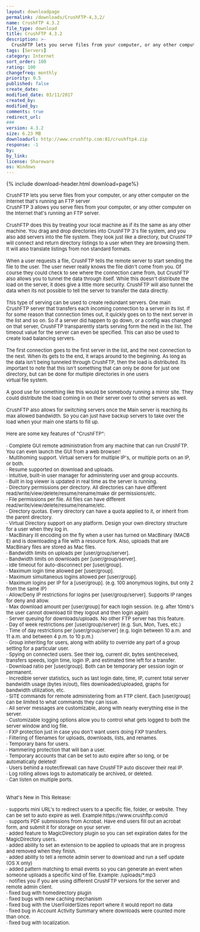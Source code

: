 ```yaml
---
layout: downloadpage
permalink: /downloads/CrushFTP-4,3,2/
name: CrushFTP 4.3.2
file_type: download
title: CrushFTP 4.3.2
description: >-
  CrushFTP lets you serve files from your computer, or any other computer on the Internet that's running an FTP server , CrushFTP 3 allows you serve files from your computer, or any other computer on the Internet that's running an FTP server. 
tags: [Servers]
category: Internet
sort_order: 100
rating: 100
changefreq: monthly
priority: 0.5
published: false
create_date: 
modified_date: 03/11/2017
created_by: 
modified_by: 
comments: true
redirect_url: 
### 
version: 4.3.2
size: 6.23 MB
downloadurl: http://www.crushftp.com:81/crushftp4.zip
response: -1
by: 
by_link: 
license: Shareware 
os: Windows
---
```


{% include download-header.html download=page%}

<p style="fix-download-text !important">
<p><font size="2">CrushFTP lets you serve files from your computer, or any other computer on the Internet that's running an FTP server <br />
CrushFTP 3 allows you serve files from your computer, or any other computer on the Internet that's running an FTP server. <br />
<br />
CrushFTP does this by treating your local machine as if its the same as any other machine. You drag and drop directories into CrushFTP 3's file system, and you also add servers into the file system. They look just like a directory, but CrushFTP will connect and return directory listings to a user when they are browsing them. It will also translate listings from non standard formats. <br />
<br />
When a user requests a file, CrushFTP tells the remote server to start sending the file to the user. The user never really knows the file didn't come from you. Of course they could check to see where the connection came from, but CrushFTP also allows you to tunnel the data through itself. While this doesn't distribute the load on the server, it does give a little more security. CrushFTP will also tunnel the data when its not possible to tell the server to transfer the data directly. <br />
<br />
This type of serving can be used to create redundant servers. One main CrushFTP server that transfers each incoming connection to a server in its list. If for some reason that connection times out, it quickly goes on to the next server in the list and so on. So if a server did happen to go down, or a config was changed on that server, CrushFTP transparently starts serving form the next in the list. The timeout value for the server can even be specified. This can also be used to create load balancing servers. <br />
<br />
The first connection goes to the first server in the list, and the next connection to the next. When its gets to the end, it wraps around to the beginning. As long as the data isn't being tunneled through CrushFTP, then the load is distributed. Its important to note that this isn't something that can only be done for just one directory, but can be done for multiple directories in one users <br />
virtual file system. <br />
<br />
A good use for something like this would be somebody running a mirror site. They could distribute the load coming in on their server over to other servers as well. <br />
<br />
CrushFTP also allows for switching servers once the Main server is reaching its max allowed bandwidth. So you can just have backup servers to take over the load when your main one starts to fill up. <br />
<br />
Here are some key features of "CrushFTP": <br />
<br />
· Complete GUI remote administration from any machine that can run CrushFTP. You can even launch the GUI from a web browser! <br />
· Multihoming support. Virtual servers for multiple IP's, or multiple ports on an IP, or both. <br />
· Resume supported on download and uploads. <br />
· Intuitive, built-in user manager for administering user and group accounts. <br />
· Built in log viewer is updated in real time as the server is running. <br />
· Directory permissions per directory. All directories can have different read/write/view/delete/resume/rename/make dir permissions/etc. <br />
· File permissions per file. All files can have different read/write/view/delete/resume/rename/etc. <br />
· Directory quotas. Every directory can have a quota applied to it, or inherit from the parent directory. <br />
· Virtual Directory support on any platform. Design your own directory structure for a user when they log in. <br />
· MacBinary III encoding on the fly when a user has turned on MacBinary (MACB E) and is downloading a file with a resource fork. Also, uploads that are MacBinary files are stored as Mac files. <br />
· Bandwidth limits on uploads per [user/group/server]. <br />
· Bandwidth limits on downloads per [user/group/server]. <br />
· Idle timeout for auto-disconnect per [user/group]. <br />
· Maximum login time allowed per [user/group]. <br />
· Maximum simultaneous logins allowed per [user/group]. <br />
· Maximum logins per IP for a [user/group]. (e.g. 100 anonymous logins, but only 2 from the same IP) <br />
· Allow/Deny IP restrictions for logins per [user/group/server]. Supports IP ranges for deny and allow. <br />
· Max download amount per [user/group] for each login session. (e.g. after 10mb's the user cannot download till they logout and then login again) <br />
· Server queuing for downloads/uploads. No other FTP server has this feature. <br />
· Day of week restrictions per [user/group/server] (e.g. Sun, Mon, Tues, etc.) <br />
· Time of day restrictions per [user/group/server] (e.g. login between 10 a.m. and 11 a.m. and between 4 p.m. to 10 p.m.) <br />
· Group inheriting for users, along with ability to override any part of a group setting for a particular user. <br />
· Spying on connected users. See their log, current dir, bytes sent/received, transfers speeds, login time, login IP, and estimated time left for a transfer. <br />
· Download ratio per [user/group]. Both can be temporary per session login or permanent. <br />
· Incredible server statistics, such as last login date, time, IP, current total server bandwidth usage (bytes in/out), files downloaded/uploaded, graphs for bandwidth utilization, etc. <br />
· SITE commands for remote administering from an FTP client. Each [user/group] can be limited to what commands they can issue. <br />
· All server messages are customizable, along with nearly everything else in the server. <br />
· Customizable logging options allow you to control what gets logged to both the server window and log file. <br />
· FXP protection just in case you don't want users doing FXP transfers. <br />
· Filtering of filenames for uploads, downloads, lists, and renames. <br />
· Temporary bans for users. <br />
· Hammering protection that will ban a user. <br />
· Temporary accounts that can be set to auto expire after so long, or be automatically deleted! <br />
· Users behind a router/firewall can have CrushFTP auto discover their real IP. <br />
· Log rolling allows logs to automatically be archived, or deleted. <br />
· Can listen on multiple ports. <br />
<br />
<br />
What's New in This Release: <br />
<br />
· supports mini URL's to redirect users to a specific file, folder, or website. They can be set to auto expire as well. Example:https://www.crushftp.com/d <br />
· supports PDF submissions from Acrobat. Have end users fill out an acrobat form, and submit it for storage on your server. <br />
· added feature to MagicDirectory plugin so you can set expiration dates for the MagicDirectory users. <br />
· added ability to set an extension to be applied to uploads that are in progress and removed when they finish. <br />
· added ability to tell a remote admin server to download and run a self update (OS X only) <br />
· added pattern matching to email events so you can generate an event when someone uploads a specific kind of file. Example: /uploads/*.mp3 <br />
· notifies you if you are using different CrushFTP versions for the server and remote admin client. <br />
· fixed bug with homedirectory plugin <br />
· fixed bugs with new caching mechanism <br />
· fixed bug with the UserFolderSizes report where it would report no data <br />
· fixed bug in Account Activity Summary where downloads were counted more than once. <br />
· fixed bug with localization.</font></p></p>
